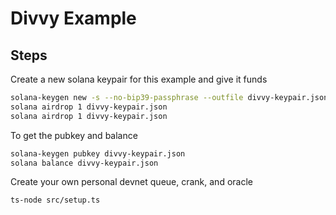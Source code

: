 # Divvy Example

## Steps

Create a new solana keypair for this example and give it funds

```bash
solana-keygen new -s --no-bip39-passphrase --outfile divvy-keypair.json
solana airdrop 1 divvy-keypair.json
solana airdrop 1 divvy-keypair.json
```

To get the pubkey and balance

```bash
solana-keygen pubkey divvy-keypair.json
solana balance divvy-keypair.json
```

Create your own personal devnet queue, crank, and oracle

```bash
ts-node src/setup.ts
```

